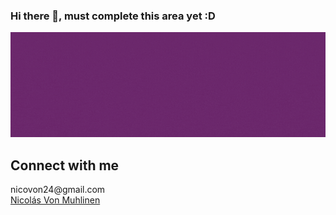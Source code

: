 ### Hi there 👋, must complete this area yet :D
<img src="https://raw.githubusercontent.com/javierleandromontenegro/javierleandromontenegro/main/javiergif.gif"/>

<h2>Connect with me</h2>
<a>nicovon24@gmail.com</a><br/>
<a href="https://www.linkedin.com/in/nicolas-von-muhlinen/">Nicolás Von Muhlinen</a>

<!--
**nicovon24/nicovon24** is a ✨ _special_ ✨ repository because its `README.md` (this file) appears on your GitHub profile.

Here are some ideas to get you started:

- 🔭 I’m currently working on ...
- 🌱 I’m currently learning ...
- 👯 I’m looking to collaborate on ...
- 🤔 I’m looking for help with ...
- 💬 Ask me about ...
- 📫 How to reach me: ...
- 😄 Pronouns: ...
- ⚡ Fun fact: ...
-->
